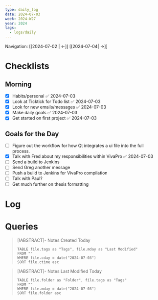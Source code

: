 ```yaml
---
type: daily_log
date: 2024-07-03
week: 2024-W27
year: 2024
tags:
  - logs/daily
---
```

Navigation: [[2024-07-02 | <-]] [[2024-07-04| ->]]

# Checklists
## Morning
- [x] Habits/personal ✅ 2024-07-03
- [x] Look at Ticktick for Todo list ✅ 2024-07-03
- [x] Look for new emails/messages ✅ 2024-07-03
- [x] Make daily goals ✅ 2024-07-03
- [x] Get started on first project ✅ 2024-07-03

## Goals for the Day
- [ ] Figure out the workflow for how Qt integrates a ui file into the full process.
- [x] Talk with Fred about my responsibilities within VivaPro ✅ 2024-07-03
- [ ] Send a build to Jenkins
- [ ] Send Greg another message
- [ ] Push a build to Jenkins for VivaPro compilation
- [ ] Talk with Paul?
- [ ] Get much further on thesis formatting

# Log

# Queries
> [!ABSTRACT]- Notes Created Today
> ```dataview
> TABLE file.tags as "Tags", file.mday as "Last Modified"
> FROM ""
> WHERE file.cday = date("2024-07-03")
> SORT file.ctime asc
> ```

> [!ABSTRACT]- Notes Last Modified Today
> ```dataview
> TABLE file.folder as "Folder", file.tags as "Tags"
> FROM ""
> WHERE file.mday = date("2024-07-03")
> SORT file.folder asc
> ```
